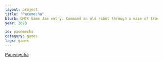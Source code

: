```yaml
---
layout: project
title: "Pacemecha"
blurb: GMTK Game Jam entry. Command an old robot through a maze of trash.
year: 2020

id: pacemecha
category: games
tags: games
---
```

[Pacemecha](https://kimeraroyal.itch.io/pacemecha)